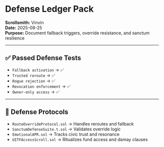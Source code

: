 # Defense Ledger Pack  
**Scrollsmith:** Vinvin  
**Date:** 2025-08-25  
**Purpose:** Document fallback triggers, override resistance, and sanctum resilience

---

## ✅ Passed Defense Tests

- `Fallback activation` → ✅  
- `Trusted reroute` → ✅  
- `Rogue rejection` → ✅  
- `Revocation enforcement` → ✅  
- `Owner-only access` → ✅

---

## 🔐 Defense Protocols

- `RouteOverrideProtocol.sol` → Handles reroutes and fallback  
- `SanctumDefenseSuite.t.sol` → Validates override logic  
- `EmotionalAPR.sol` → Tracks civic trust and resonance  
- `UITFAccessScroll.sol` → Ritualizes fund access and damay clauses
